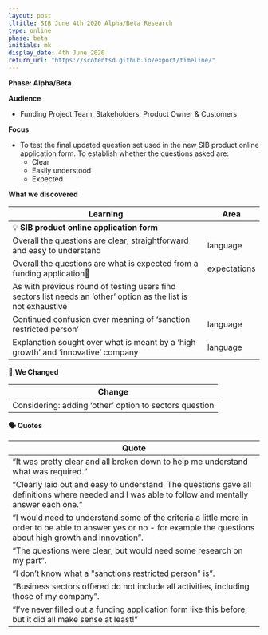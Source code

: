 ```yaml
---
layout: post
tltitle: SIB June 4th 2020 Alpha/Beta Research
type: online
phase: beta
initials: mk
display_date: 4th June 2020
return_url: "https://scotentsd.github.io/export/timeline/"
---
```


**Phase: Alpha/Beta**

**Audience**
- Funding Project Team, Stakeholders, Product Owner & Customers

**Focus**
- To test the final updated question set used in the new SIB product online application form. To establish whether the questions asked are:
   - Clear
   - Easily understood
   - Expected


**What we discovered**

Learning | Area
--- | ---
💡  **SIB product online application form** |
Overall the questions are clear, straightforward and easy to understand  | language
Overall the questions are what is expected from a funding application| expectations
As with previous round of testing users find sectors list needs an ‘other’ option as the list is not exhaustive |
Continued confusion over meaning of ‘sanction restricted person’ | language
Explanation sought over what is meant by a ‘high growth’ and ‘innovative’ company | language

🧰 **We Changed**  

| Change
| ---
| Considering: adding ‘other’ option to sectors question

**🗣 Quotes**

| Quote
| ---
| “It was pretty clear and all broken down to help me understand what was required.”
| “Clearly laid out and easy to understand. The questions gave all definitions where needed and I was able to follow and mentally answer each one.”
| “I would need to understand some of the criteria a little more in order to be able to answer yes or no - for example the questions about high growth and innovation”.
| “The questions were clear, but would need some research on my part”.
| “I don’t know what a "sanctions restricted person" is”.
| “Business sectors offered do not include all activities, including those of my company”.
| “I’ve never filled out a funding application form like this before, but it did all make sense at least!”

<!--more-->
